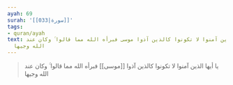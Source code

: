 ```yaml
---
ayah: 69
surah: '[[033|سورة]]'
tags:
- quran/ayah
text: يا أيها الذين آمنوا لا تكونوا كالذين آذوا موسى فبرأه الله مما قالوا ۚ وكان عند
  الله وجيها
---
```

> يا أيها الذين آمنوا لا تكونوا كالذين آذوا [[موسى]] فبرأه الله مما قالوا ۚ وكان عند الله وجيها
